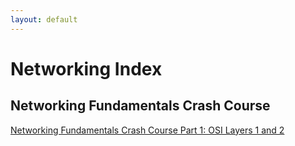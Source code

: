 ```yaml
---
layout: default
---
```


# Networking Index


## Networking Fundamentals Crash Course

[Networking Fundamentals Crash Course Part 1: OSI Layers 1 and 2](posts.networking-fundamentals-crash-course-pt1.html)
